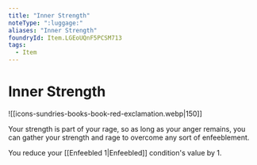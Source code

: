 ```yaml
---
title: "Inner Strength"
noteType: ":luggage:"
aliases: "Inner Strength"
foundryId: Item.LGEoUQnF5PCSM713
tags:
  - Item
---
```


# Inner Strength
![[icons-sundries-books-book-red-exclamation.webp|150]]

Your strength is part of your rage, so as long as your anger remains, you can gather your strength and rage to overcome any sort of enfeeblement.

You reduce your [[Enfeebled 1|Enfeebled]] condition's value by 1.
